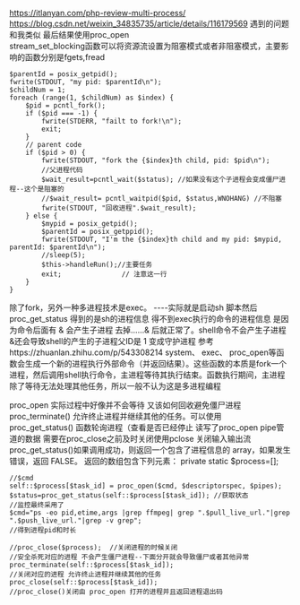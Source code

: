 https://itlanyan.com/php-review-multi-process/
https://blog.csdn.net/weixin_34835735/article/details/116179569 遇到的问题和我类似
最后结果使用proc_open   
stream_set_blocking函数可以将资源流设置为阻塞模式或者非阻塞模式，主要影响的函数分别是fgets,fread
```
$parentId = posix_getpid();
fwrite(STDOUT, "my pid: $parentId\n");
$childNum = 1;
foreach (range(1, $childNum) as $index) {
    $pid = pcntl_fork();
    if ($pid === -1) {
        fwrite(STDERR, "failt to fork!\n");
        exit;
    }
    // parent code
    if ($pid > 0) {
        fwrite(STDOUT, "fork the {$index}th child, pid: $pid\n");
        //父进程代码
        $wait_result=pcntl_wait($status); //如果没有这个子进程会变成僵尸进程--这个是阻塞的
        //$wait_result= pcntl_waitpid($pid, $status,WNOHANG) //不阻塞
        fwrite(STDOUT, "回收进程".$wait_result);
    } else {
        $mypid = posix_getpid();
        $parentId = posix_getppid();
        fwrite(STDOUT, "I'm the {$index}th child and my pid: $mypid, parentId: $parentId\n");
        //sleep(5);
        $this->handleRun();//主要任务
        exit;               // 注意这一行
    }
}
```
除了fork，另外一种多进程技术是exec。   ----实际就是启动sh 脚本然后proc_get_status 得到的是sh的进程信息 得不到exec执行的命令的进程信息  是因为命令后面有 & 会产生子进程    去掉……& 后就正常了。shell命令不会产生子进程 &还会导致shell的产生的子进程父ID是 1 变成守护进程
参考https://zhuanlan.zhihu.com/p/543308214
system、
exec、
proc_open等函数会生成一个新的进程执行外部命令（并返回结果）。这些函数的本质是fork一个进程，然后调用shell执行命令，主进程等待其执行结束。函数执行期间，主进程除了等待无法处理其他任务，所以一般不认为这是多进程编程

proc_open 实际过程中好像并不会等待 又该如何回收避免僵尸进程
proc_terminate() 允许终止进程并继续其他的任务。可以使用 
proc_get_status() 函数轮询进程（查看是否已经停止
读写了proc_open pipe管道的数据  需要在proc_close之前及时关闭使用pclose 关闭输入输出流
proc_get_status()如果调用成功，则返回一个包含了进程信息的 array，如果发生错误，返回 FALSE。 返回的数组包含下列元素：
private static $process=[]; 
```
//$cmd
self::$process[$task_id] = proc_open($cmd, $descriptorspec, $pipes);
$status=proc_get_status(self::$process[$task_id]); //获取状态
//监控最终采用了
$cmd="ps -eo pid,etime,args |grep ffmpeg| grep ".$pull_live_url."|grep ".$push_live_url."|grep -v grep";
//得到进程pid和时长

//proc_close($process);  //关闭进程的时候关闭
//安全杀死对应的进程 不会产生僵尸进程--下面分开就会导致僵尸或者其他异常
proc_terminate(self::$process[$task_id]); 
//关闭对应的进程 允许终止进程并继续其他的任务
proc_close(self::$process[$task_id]);
//proc_close()关闭由 proc_open 打开的进程并且返回进程退出码
```